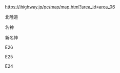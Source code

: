 ### 
https://ihighway.jp/pc/map/map.html?area_id=area_06

北陸道

名神

新名神


E26

E25

E24



















